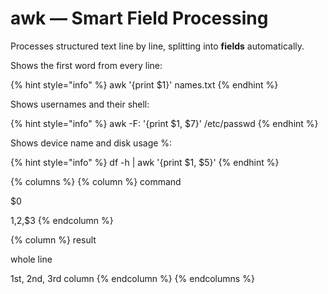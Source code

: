 # awk — Smart Field Processing

Processes structured text line by line, splitting into **fields** automatically.

Shows the first word from every line:

{% hint style="info" %}
awk '{print $1}' names.txt
{% endhint %}

Shows usernames and their shell:

{% hint style="info" %}
awk -F: '{print $1, $7}' /etc/passwd
{% endhint %}

Shows device name and disk usage %:

{% hint style="info" %}
df -h | awk '{print $1, $5}'
{% endhint %}

{% columns %}
{% column %}
command

$0

$1,$2,$3
{% endcolumn %}

{% column %}
result

whole line

1st, 2nd, 3rd column
{% endcolumn %}
{% endcolumns %}
